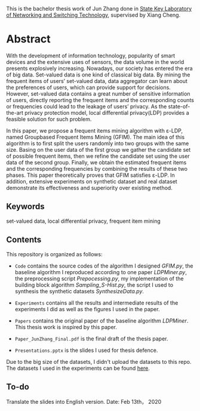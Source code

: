 This is the bachelor thesis work of Jun Zhang done in [State Key Laboratory of Networking and Switching Technology](https://sklnst.bupt.edu.cn), supervised by Xiang Cheng.

Abstract 
======================================
With the development of information technology, popularity of smart devices and the
extensive uses of sensors, the data volume in the world presents explosively increasing.
Nowadays, our society has entered the era of big data. Set-valued data is one kind of classical
big data. By mining the frequent items of users’ set-valued data, data aggregator can learn
about the preferences of users, which can provide support for decisions. However, set-valued
data contains a great number of sensitive information of users, directly reporting the frequent
items and the corresponding counts or frequencies could lead to the leakage of users’ privacy.
As the state-of-the-art privacy protection model, local differential privacy(LDP) provides a
feasible solution for such problem.

In this paper, we propose a frequent items mining algorithm with ε-LDP, named Groupbased Frequent Items Mining (GFIM). The main idea of this algorithm is to first split the
users randomly into two groups with the same size. Basing on the user data of the first group
we gather the candidate set of possible frequent items, then we refine the candidate set using
the user data of the second group. Finally, we obtain the estimated frequent items and the
corresponding frequencies by combining the results of these two phases. This paper
theoretically proves that GFIM satisfies ε-LDP. In addition, extensive experiments on
synthetic dataset and real dataset demonstrate its effectiveness and superiority over existing
method.

## Keywords

set-valued data, local differential privacy, frequent item mining 

## Contents

This repository is organized as follows:
 * `Code` contains the source codes of the algorithm I designed *GFIM.py*, the baseline algorithm I reproduced according to one paper *LDPMiner.py*, the preprocessing script *Prepocessing.py*, my implementation of the building block algorithm *Sampling_S-Hist.py*, the script I used to synthesis the synthetic datasets *SynthesizeData.py*.

 * `Experiments` contains all the results and intermediate results of the experiments I did as well as the figures I used in the paper. 
 
 * `Papers` contains the original paper of the baseline algorithm *LDPMiner*. This thesis work is inspired by this paper. 
 
 * `Paper_JunZhang_Final.pdf` is the final draft of the thesis paper. 
  
 * `Presentations.pptx` is the slides I used for thesis defence. 
  
Due to the big size of the datasets, I didn't upload the datasets to this repo. The datasets I used in the experiments can be found [here](https://drive.google.com/open?id=1RMOij0O_aMXnOu4RtGGsr-ERH1Q8RjXQ).

## To-do
Translate the slides into English version. Date: Feb 13th， 2020
